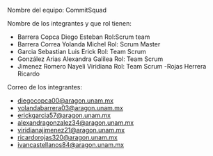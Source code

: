 Nombre del equipo: CommitSquad

Nombre de los integrantes y que rol tienen:
- Barrera Copca Diego Esteban Rol:Scrum team
- Barrera Correa Yolanda Michel   Rol: Scrum Master
- Garcia Sebastian Luis Erick Rol: Team Scrum
- González Arias Alexandra Galilea Rol: Team Scrum
- Jimenez Romero Nayeli Viridiana Rol: Team Scrum
-Rojas Herrera Ricardo 

  
Correo de los integrantes:
- diegocopca00@aragon.unam.mx
- yolandabarrera03@aragon.unam.mx
- erickgarcia57@aragon.unam.mx
- alexandragonzalez34@aragon.unam.mx
- viridianajimenez21@aragon.unam.mx
- ricardorojas320@aragon.unam.mx
- ivancastellanos84@aragon.unam.mx
